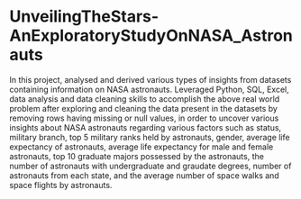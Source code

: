 # UnveilingTheStars-AnExploratoryStudyOnNASA_Astronauts

In this project, analysed and derived various types of insights from datasets containing information on NASA astronauts.
Leveraged Python, SQL, Excel, data analysis and data cleaning skills to accomplish the above real world problem after exploring and cleaning the data present in the datasets by removing rows having missing or null values, in order to uncover various insights about NASA astronauts regarding various factors such as status, military branch, top 5 military ranks held by astronauts, gender, average life expectancy of astronauts, average life expectancy for male and female astronauts, top 10 graduate majors possessed by the astronauts, the number of astronauts with undergraduate and graudate degrees, number of astronauts from each state, and the average number of space walks and space flights by astronauts. 
